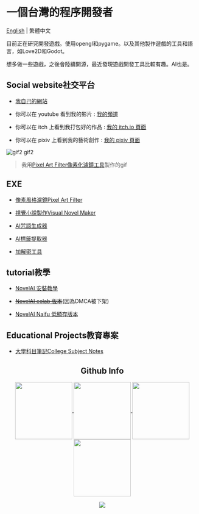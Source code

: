 # 一個台灣的程序開發者
[English](https://github.com/JingShing/JingShing/blob/main/README.md) | 繁體中文

目前正在研究開發遊戲。使用opengl和pygame。以及其他製作遊戲的工具和語言，如Love2D和Godot。

想多做一些遊戲，之後會陸續開源，最近發現遊戲開發工具比較有趣。AI也是。

## Social website社交平台
* [我自己的網站](https://jingshing.com/)

* 你可以在 youtube 看到我的影片 : [我的頻道](https://www.youtube.com/channel/UC2cU-8zZmT8uXfjdTQqD7QQ)

* 你可以在 itch 上看到我打包好的作品 : [我的 itch.io 頁面](https://jingshing.itch.io/)

* 你可以在 pixiv 上看到我的藝術創作 : [我的 pixiv 頁面](https://www.pixiv.net/users/17213989)

![gif2 gif2](https://github.com/JingShing/Pixel-Art-transform-in-python/blob/main/sample/gif2.gif)
> 我用[Pixel Art Filter像素化濾鏡工具](https://jingshing.itch.io/pixel-art-filter)製作的gif

## EXE

* [像素風格濾鏡Pixel Art Filter](https://jingshing.itch.io/pixel-art-filter)

* [視覺小說製作Visual Novel Maker](https://github.com/JingShing/Visual-Novel-Editor)

* [AI咒語生成器](https://github.com/JingShing/AI-Drawing-Spell-Generator)

* [AI標籤提取器](https://github.com/JingShing/AI-image-tag-extractor)

* [加解密工具](https://github.com/JingShing/Encryptor-Decryptor)

## tutorial教學
* [NovelAI 安裝教學](https://github.com/JingShing/NovelAI-installation-tutorial)

* ~~[NovelAI colab 版本](https://github.com/JingShing/novelai-colab-ver)~~(因為DMCA被下架)

* [NovelAI Naifu 低顯存版本](https://github.com/JingShing/NovelAI-4chan-lowvram-ver)

## Educational Projects教育專案
* [大學科目筆記College Subject Notes](https://github.com/university-subject/.github/blob/main/profile/README.md)

<h2 align="center">Github Info</h2>
<p align="center">
  <a href="https://github.com/JingShing">
    <img align="center"
         height="150em"
         src="https://github-readme-stats.vercel.app/api?username=JingShing&show_icons=true&include_all_commits=true&count_private=true&theme=apprentice&hide_border=true&bg_color=0D1117" />
  </a>
    
  <a href="https://github.com/JingShing">
    <img align="center"
         height="150em"
         src="https://github-readme-streak-stats.herokuapp.com/?user=JingShing&theme=black-ice&hide_border=true&stroke=0000&background=0D1117&ring=e05397&fire=e05397&currStreakLabel=e05397" />
  </a>
  <a href="https://github.com/JingShing">
    <img align="center"
         height="150em"
         src="https://github-readme-stats.vercel.app/api/top-langs?username=JingShing&show_icons=true&include_all_commits=true&count_private=true&theme=apprentice&hide_border=true&bg_color=0D1117&layout=compact"
    />
  </a>
    <a href="https://github.com/JingShing">
    <img align="center"
         height="150em"
         src="https://activity-graph.herokuapp.com/graph?username=JingShing&custom_title=My%20Activity%20Graph!&hide_border=true&bg_color=0D1117&line=fff&point=fff&theme=github" />
  </a>
</p>

<p align="center">
  <a href="https://github.com/JingShing">
    <img
      align="center"
      src="https://github-profile-trophy.vercel.app/?username=JingShing&theme=onedark&no-frame=true&row=1&&margin-w=20&no-bg=true"/>
  </a>
</a>
</p>
